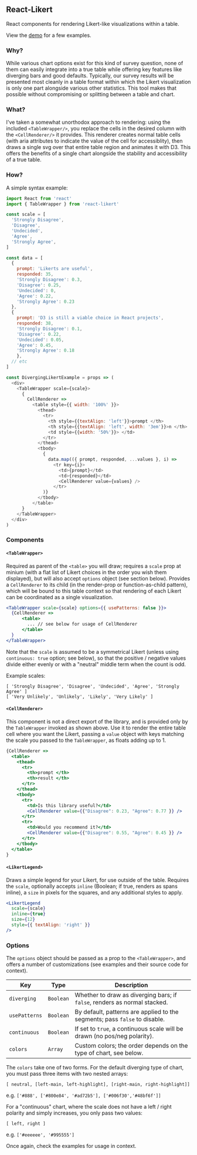 ## React-Likert

React components for rendering Likert-like visualizations within a table.

View the [demo](http://jasonphillips.github.io/react-likert/) for a few examples.

### Why?

While various chart options exist for this kind of survey question, none of them can easily integrate into a true table while offering key features like diverging bars and good defaults. Typically, our survey results will be presented most cleanly in a table format within which the Likert visualization is only one part alongside various other statistics. This tool makes that possible without compromising or splitting between a table and chart. 

### What?

I've taken a somewhat unorthodox approach to rendering:  using the included `<TableWrapper/>`, you replace the cells in the desired column with the `<CellRenderer/>` it provides. This renderer creates normal table cells (with aria attributes to indicate the value of the cell for accessiblity), then draws a single svg over that entire table region and animates it with D3. This offers the benefits of a single chart alongside the stability and accessibility of a true table.  

### How?

A simple syntax example: 

```javascript
import React from 'react'
import { TableWrapper } from 'react-likert'

const scale = [
  'Strongly Disagree',
  'Disagree',
  'Undecided',
  'Agree',
  'Strongly Agree',
]

const data = [
  {
    prompt: 'Likerts are useful', 
    responded: 35,
    'Strongly Disagree': 0.3, 
    'Disagree': 0.25, 
    'Undecided': 0, 
    'Agree': 0.22, 
    'Strongly Agree': 0.23 
  },
  { 
    prompt: 'D3 is still a viable choice in React projects',
    responded: 38,
    'Strongly Disagree': 0.1, 
    'Disagree': 0.22, 
    'Undecided': 0.05, 
    'Agree': 0.45, 
    'Strongly Agree': 0.18 
    },
  // etc
]

const DivergingLikertExample = props => (
  <div>
    <TableWrapper scale={scale}>
      {
        CellRenderer => 
          <table style={{ width: '100%' }}>
            <thead>
              <tr>
                <th style={{textAlign: 'left'}}>prompt </th>
                <th style={{textAlign: 'left', width: '3em'}}>n </th>
                <td style={{width: '50%'}}> </td>                
              </tr>
            </thead>
            <tbody>
              {
                data.map(({ prompt, responded, ...values }, i) => 
                  <tr key={i}>
                    <td>{prompt}</td>
                    <td>{responded}</td>
                    <CellRenderer value={values} />
                  </tr>
              )}
            </tbody>
          </table>
      }
    </TableWrapper>
  </div>
)
```

### Components

#### `<TableWrapper>`

Required as parent of the `<table>` you will draw; requires a `scale` prop at minium (with a flat list of Likert choices in the order you wish them displayed), but will also accept `options` object (see section below). Provides a `CellRenderer` to its child (in the render-prop or function-as-child pattern), which will be bound to this table context so that rendering of each Likert can be coordinated as a single visualization. 

```jsx
<TableWrapper scale={scale} options={{ usePatterns: false }}>
  {CellRenderer => 
      <table>
        ... // see below for usage of CellRenderer  
      </table>
  }
</TableWrapper>
```

Note that the `scale` is assumed to be a symmetrical Likert (unless using `continuous: true` option; see below), so that the positive / negative values divide either evenly or with a "neutral" middle term when the count is odd. 

Example scales:

  `[ 'Strongly Disagree', 'Disagree', 'Undecided', 'Agree', 'Strongly Agree' ]`    
  `[ 'Very Unlikely', 'Unlikely', 'Likely', 'Very Likely' ]`  

#### `<CellRenderer>`

This component is not a direct export of the library, and is provided only by the `TableWrapper` invoked as shown above. Use it to render the entire table cell where you want the Likert, passing a `value` object with keys matching the scale you passed to the `TableWrapper`, as floats adding up to 1.

```jsx
{CellRenderer => 
  <table>
    <thead>
      <tr>
        <th>prompt </th>
        <th>result </th>
      </tr>
    </thead>
    <tbody>
      <tr>
        <td>Is this library useful?</td>
        <CellRenderer value={{"Disagree": 0.23, "Agree": 0.77 }} />
      </tr>
      <tr>
        <td>Would you recommend it?</td>
        <CellRenderer value={{"Disagree": 0.55, "Agree": 0.45 }} />
      </tr>
    </tbody>
  </table>
}
```

#### `<LikertLegend>`

Draws a simple legend for your Likert, for use outside of the table. Requires the `scale`, optionally accepts `inline` (Boolean; if true, renders as spans inline), a `size` in pixels for the squares, and any additional styles to apply.

```jsx
<LikertLegend
  scale={scale}
  inline={true}
  size={12}
  style={{ textAlign: 'right' }}
/>
```

### Options

The `options` object should be passed as a prop to the `<TableWrapper>`, and offers a number of customizations (see examples and their source code for context).

| Key            | Type                         | Description                                                               |
| -------------- | ---------------------------- | ------------------------------------------------------------------        |
| `diverging`    | `Boolean`                    | Whether to draw as diverging bars; if `false`, renders as normal stacked. |
| `usePatterns`  | `Boolean`                    | By default, patterns are applied to the segments; pass `false` to disable.|
| `continuous`   | `Boolean`                    | If set to `true`, a continuous scale will be drawn (no pos/neg polarity). |
| `colors`       | `Array`                      | Custom colors; the order depends on the type of chart, see below.         |

The `colors` take one of two forms. For the default diverging type of chart, you must pass three items with two nested arrays:
   
   `[ neutral, [left-main, left-highlight], [right-main, right-highlight]]`
   
   e.g.
   `['#888', ['#800e84', '#ad72b5'], ['#006f30','#48bf6f']]`
   
For a "continuous" chart, where the scale does not have a left / right polarity and simply increases, you only pass two values:

   `[ left, right ]`
   
   e.g.
   `['#eeeeee', '#995555']`
   
Once again, check the examples for usage in context.   



